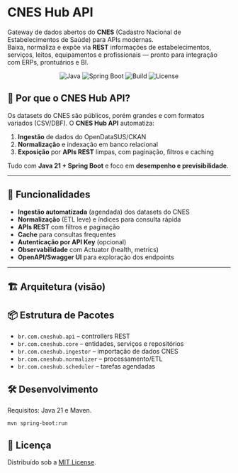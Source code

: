 # CNES Hub API
Gateway de dados abertos do **CNES** (Cadastro Nacional de Estabelecimentos de Saúde) para APIs modernas.  
Baixa, normaliza e expõe via **REST** informações de estabelecimentos, serviços, leitos, equipamentos e profissionais — pronto para integração com ERPs, prontuários e BI.

<p align="center">
  <img alt="Java" src="https://img.shields.io/badge/Java-21-blue"/>
  <img alt="Spring Boot" src="https://img.shields.io/badge/Spring%20Boot-3.x-brightgreen"/>
  <img alt="Build" src="https://img.shields.io/badge/Build-Maven-orange"/>
  <img alt="License" src="https://img.shields.io/badge/license-MIT-lightgrey"/>
</p>

## 🌟 Por que o CNES Hub API?
Os datasets do CNES são públicos, porém grandes e com formatos variados (CSV/DBF). O **CNES Hub API** automatiza:
1) **Ingestão** de dados do OpenDataSUS/CKAN  
2) **Normalização** e indexação em banco relacional  
3) **Exposição** por **APIs REST** limpas, com paginação, filtros e caching

Tudo com **Java 21 + Spring Boot** e foco em **desempenho e previsibilidade**.

---

## 🚀 Funcionalidades
- **Ingestão automatizada** (agendada) dos datasets do CNES
- **Normalização** (ETL leve) e índices para consulta rápida
- **APIs REST** com filtros e paginação
- **Cache** para consultas frequentes
- **Autenticação por API Key** (opcional)
- **Observabilidade** com Actuator (health, metrics)
- **OpenAPI/Swagger UI** para exploração dos endpoints

---

## 🏗️ Arquitetura (visão)

## 📦 Estrutura de Pacotes
- `br.com.cneshub.api` – controllers REST
- `br.com.cneshub.core` – entidades, serviços e repositórios
- `br.com.cneshub.ingestor` – importação de dados CNES
- `br.com.cneshub.normalizer` – processamento/ETL
- `br.com.cneshub.scheduler` – tarefas agendadas

## 🛠️ Desenvolvimento
Requisitos: Java 21 e Maven.

```bash
mvn spring-boot:run
```

## 📄 Licença
Distribuído sob a [MIT License](LICENSE).